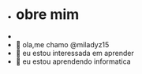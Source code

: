 - # obre mim
- 
- 👋 ola,me chamo @miladyz15
- 👀 eu estou interessada em aprender
- 🌱 eu estou aprendendo informatica
